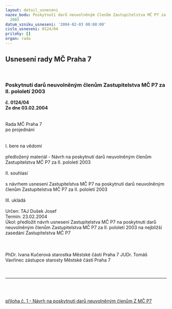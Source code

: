 ```yaml
---
layout: detail_usneseni
nazev_bodu: Poskytnutí darů neuvolněným členům Zastupitelstva MČ P7 za II. pololetí
  2003
datum_vzniku_usneseni: '2004-02-03 00:00:00'
cislo_usneseni: 0124/04
prilohy: []
organ: rada
---
```

<div id="ucUsn_pList" class="usn">
	<span><h2>Usnesení rady MČ Praha 7 </h2>
<br></span><div class="standBody">
<span><h3>Poskytnutí darů neuvolněným členům Zastupitelstva MČ P7 za II. pololetí 2003</h3></span><div class="center">
		<strong>č. 0124/04</strong><br>
	</div>
<div class="center">
		<strong>Ze dne 03.02.2004</strong><br><br>
	</div>
<br>Rada MČ Praha 7 <br>po projednání <br><br><br>I. bere na vědomí <br><br>předložený materiál - Návrh na poskytnutí darů neuvolněným členům Zastupitelstva MČ P7 za II. pololetí 2003 <br><br>II. souhlasí <br><br>s návrhem usnesení Zastupitelstva MČ P7 na poskytnutí darů neuvolněným členům Zastupitelstva MČ P7 za II. pololetí 2003 <br><br>III. ukládá <br><br>Určen: TAJ Dušek Josef <br>Termín: 23.02.2004 <br>Úkol: předložit návrh usnesení Zastupitelstva MČ P7 na poskytnutí darů neuvolněným členům Zastupitelstva MČ P7 za II. pololetí 2003 na nejbližší zasedání Zastupitelstva MČ P7 <br><br><br><br>PhDr. Ivana Kučerová starostka Městské části Praha 7 JUDr. Tomáš Vavřinec zástupce starosty Městské části Praha 7 <br><br><br><hr>
<br><br><p><a href="http://www.praha7.cz/zdroj.aspx?typ=4&amp;Id=992&amp;sh=1812290142" target="_blank" border>příloha č. 1 - Návrh na poskytnutí darů neuvolněným členům Z MČ P7</a></p>
<br>
</div>
</div>